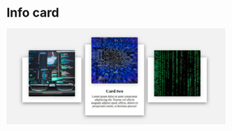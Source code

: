 # Info card
![Image alt](https://github.com/vladsosnov/css-tricks/blob/master/Cards/Info%20card/demo.jpg)
